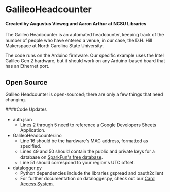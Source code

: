 # GalileoHeadcounter
#### Created by Augustus Vieweg and Aaron Arthur at NCSU Libraries

The Galileo Headcounter is an automated headcounter, keeping track of the number of people who have entered a venue, in our case, the D.H. Hill Makerspace at North Carolina State University.

The code runs on the Arduino firmware. Our specific example uses the Intel Galileo Gen 2 hardware, but it should work on any Arduino-based board that has an Ethernet port.

## Open Source

Galileo Headcounter is open-sourced; there are only a few things that need changing.

####Code Updates
* auth.json
	* Lines 2 through 5 need to reference a Google Developers Sheets Application.
* GalileoHeadcounter.ino
	* Line 16 should be the hardware's MAC address, formatted as specified.
	* Lines 49 and 50 should contain the public and private keys for a database on [SparkFun's free database](https://data.sparkfun.com).
	* Line 51 should correspond to your region's UTC offset.
* datalogger.py
	* Python dependencies include the libraries gspread and oauth2client
	* For further documentation on datalogger.py, check out our [Card Access System](https://github.ncsu.edu/ncsu-libraries/card-system-config).
	

